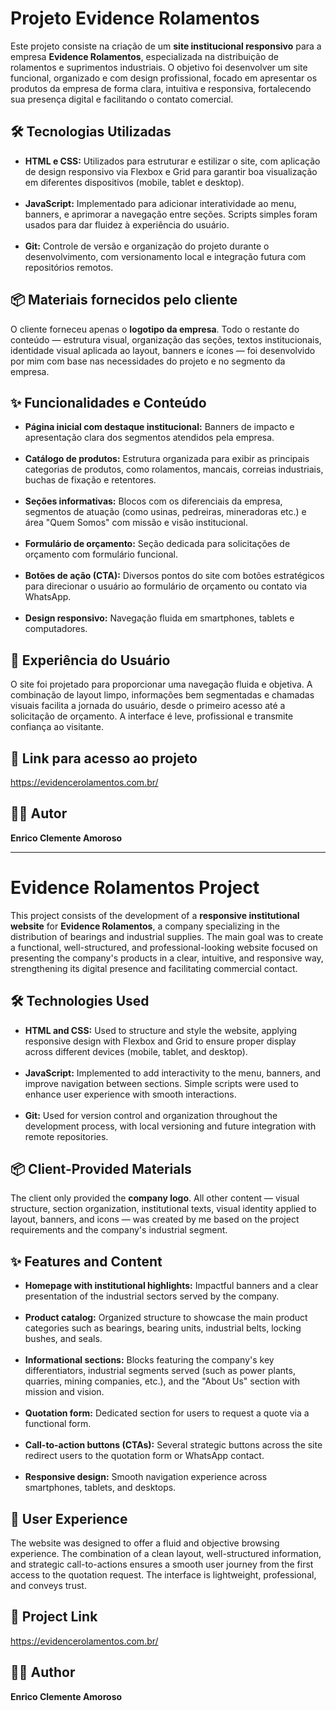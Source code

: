 # Projeto Evidence Rolamentos

Este projeto consiste na criação de um **site institucional responsivo** para a empresa **Evidence Rolamentos**, especializada na distribuição de rolamentos e suprimentos industriais. O objetivo foi desenvolver um site funcional, organizado e com design profissional, focado em apresentar os produtos da empresa de forma clara, intuitiva e responsiva, fortalecendo sua presença digital e facilitando o contato comercial.

## 🛠 Tecnologias Utilizadas

- **HTML e CSS:** Utilizados para estruturar e estilizar o site, com aplicação de design responsivo via Flexbox e Grid para garantir boa visualização em diferentes dispositivos (mobile, tablet e desktop).<br><br>
- **JavaScript:** Implementado para adicionar interatividade ao menu, banners, e aprimorar a navegação entre seções. Scripts simples foram usados para dar fluidez à experiência do usuário.<br><br>
- **Git:** Controle de versão e organização do projeto durante o desenvolvimento, com versionamento local e integração futura com repositórios remotos.<br>

## 📦 Materiais fornecidos pelo cliente

O cliente forneceu apenas o **logotipo da empresa**. Todo o restante do conteúdo — estrutura visual, organização das seções, textos institucionais, identidade visual aplicada ao layout, banners e ícones — foi desenvolvido por mim com base nas necessidades do projeto e no segmento da empresa.<br>

## ✨ Funcionalidades e Conteúdo

- **Página inicial com destaque institucional:** Banners de impacto e apresentação clara dos segmentos atendidos pela empresa.<br><br>
- **Catálogo de produtos:** Estrutura organizada para exibir as principais categorias de produtos, como rolamentos, mancais, correias industriais, buchas de fixação e retentores.<br><br>
- **Seções informativas:** Blocos com os diferenciais da empresa, segmentos de atuação (como usinas, pedreiras, mineradoras etc.) e área "Quem Somos" com missão e visão institucional.<br><br>
- **Formulário de orçamento:** Seção dedicada para solicitações de orçamento com formulário funcional.<br><br>
- **Botões de ação (CTA):** Diversos pontos do site com botões estratégicos para direcionar o usuário ao formulário de orçamento ou contato via WhatsApp.<br><br>
- **Design responsivo:** Navegação fluida em smartphones, tablets e computadores.<br>

## 🧭 Experiência do Usuário

O site foi projetado para proporcionar uma navegação fluida e objetiva. A combinação de layout limpo, informações bem segmentadas e chamadas visuais facilita a jornada do usuário, desde o primeiro acesso até a solicitação de orçamento. A interface é leve, profissional e transmite confiança ao visitante.<br>

## 🔗 Link para acesso ao projeto

https://evidencerolamentos.com.br/

## 👨‍💻 Autor

**Enrico Clemente Amoroso**

__________________________________________________________________________________________________________

# Evidence Rolamentos Project

This project consists of the development of a **responsive institutional website** for **Evidence Rolamentos**, a company specializing in the distribution of bearings and industrial supplies. The main goal was to create a functional, well-structured, and professional-looking website focused on presenting the company's products in a clear, intuitive, and responsive way, strengthening its digital presence and facilitating commercial contact.<br>

## 🛠 Technologies Used

- **HTML and CSS:** Used to structure and style the website, applying responsive design with Flexbox and Grid to ensure proper display across different devices (mobile, tablet, and desktop).<br><br> 
- **JavaScript:** Implemented to add interactivity to the menu, banners, and improve navigation between sections. Simple scripts were used to enhance user experience with smooth interactions.<br><br>
- **Git:** Used for version control and organization throughout the development process, with local versioning and future integration with remote repositories.<br>

## 📦 Client-Provided Materials

The client only provided the **company logo**. All other content — visual structure, section organization, institutional texts, visual identity applied to layout, banners, and icons — was created by me based on the project requirements and the company's industrial segment.<br>

## ✨ Features and Content

- **Homepage with institutional highlights:** Impactful banners and a clear presentation of the industrial sectors served by the company.<br><br>
- **Product catalog:** Organized structure to showcase the main product categories such as bearings, bearing units, industrial belts, locking bushes, and seals.<br><br>
- **Informational sections:** Blocks featuring the company's key differentiators, industrial segments served (such as power plants, quarries, mining companies, etc.), and the "About Us" section with mission and vision.<br><br>
- **Quotation form:** Dedicated section for users to request a quote via a functional form.<br><br>
- **Call-to-action buttons (CTAs):** Several strategic buttons across the site redirect users to the quotation form or WhatsApp contact.<br><br>
- **Responsive design:** Smooth navigation experience across smartphones, tablets, and desktops.<br>

## 🧭 User Experience

The website was designed to offer a fluid and objective browsing experience. The combination of a clean layout, well-structured information, and strategic call-to-actions ensures a smooth user journey from the first access to the quotation request. The interface is lightweight, professional, and conveys trust.<br>

## 🔗 Project Link

https://evidencerolamentos.com.br/

## 👨‍💻 Author

**Enrico Clemente Amoroso**

